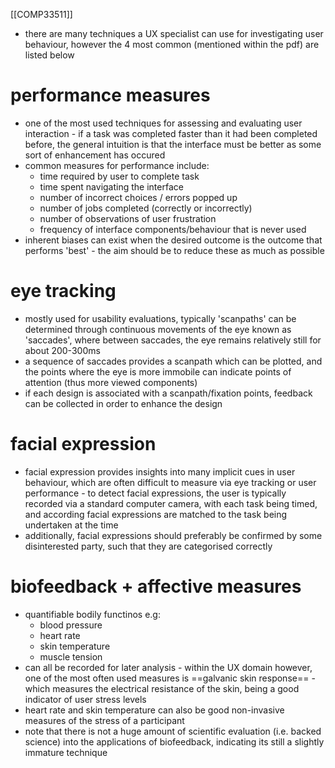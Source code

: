 [[COMP33511]]

- there are many techniques a UX specialist can use for investigating user behaviour, however the 4 most common (mentioned within the pdf) are listed below

# performance measures
- one of the most used techniques for assessing and evaluating user interaction - if a task was completed faster than it had been completed before, the general intuition is that the interface must be better as some sort of enhancement has occured
- common measures for performance include:
	- time required by user to complete task
	- time spent navigating the interface
	- number of incorrect choices / errors popped up
	- number of jobs completed (correctly or incorrectly)
	- number of observations of user frustration
	- frequency of interface components/behaviour that is never used
- inherent biases can exist when the desired outcome is the outcome that performs 'best' - the aim should be to reduce these as much as possible

# eye tracking
- mostly used for usability evaluations, typically 'scanpaths' can be determined through continuous movements of the eye known as 'saccades', where between saccades, the eye remains relatively still for about 200-300ms
- a sequence of saccades provides a scanpath which can be plotted, and the points where the eye is more immobile can indicate points of attention (thus more viewed components)
- if each design is associated with a scanpath/fixation points, feedback can be collected in order to enhance the design

# facial expression
- facial expression provides insights into many implicit cues in user behaviour, which are often difficult to measure via eye tracking or user performance - to detect facial expressions, the user is typically recorded via a standard computer camera, with each task being timed, and according facial expressions are matched to the task being undertaken at the time
- additionally, facial expressions should preferably be confirmed by some disinterested party, such that they are categorised correctly

# biofeedback + affective measures
- quantifiable bodily functinos e.g:
	- blood pressure
	- heart rate
	- skin temperature
	- muscle tension
- can all be recorded for later analysis - within the UX domain however, one of the most often used measures is ==galvanic skin response== - which measures the electrical resistance of the skin, being a good indicator of user stress levels
- heart rate and skin temperature can also be good non-invasive measures of the stress of a participant
- note that there is not a huge amount of scientific evaluation (i.e. backed science) into the applications of biofeedback, indicating its still a slightly immature technique